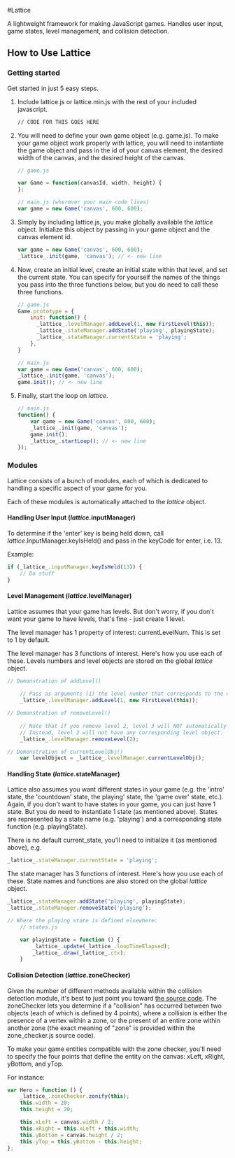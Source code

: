 #Lattice

A lightweight framework for making JavaScript games. Handles user input, game states, level management, and collision detection.

## How to Use Lattice

### Getting started

Get started in just 5 easy steps.

1. Include lattice.js or lattice.min.js with the rest of your included javascript.

	```html
	// CODE FOR THIS GOES HERE
	```

2. You will need to define your own game object (e.g. game.js). To make your game object work properly with lattice, you will need to instantiate the game object and pass in the id of your canvas element, the desired width of the canvas, and the desired height of the canvas.

	```javascript
	// game.js

	var Game = function(canvasId, width, height) {
	};

	// main.js (wherever your main code lives)
	var game = new Game('canvas', 600, 600);
	```

3. Simply by including lattice.js, you make globally available the _lattice_ object. Initialize this object by passing in your game object and the canvas element id.

	```javascript
	var game = new Game('canvas', 600, 600);
	_lattice_.init(game, 'canvas'); // <- new line
	```

4. Now, create an initial level, create an initial state within that level, and set the current state. You can specify for yourself the names of the things you pass into the three functions below, but you do need to call these three functions.

	```javascript
	// game.js
	Game.prototype = {
	    init: function() {
	      _lattice_.levelManager.addLevel(1, new FirstLevel(this));
	      _lattice_.stateManager.addState('playing', playingState);
	      _lattice_.stateManager.currentState = 'playing';
	    },
	}

	// main.js
	var game = new Game('canvas', 600, 600);
	_lattice_.init(game, 'canvas');
	game.init(); // <- new line
	```

5. Finally, start the loop on _lattice_.

	```javascript
	// main.js
	function() {
		var game = new Game('canvas', 600, 600);
		_lattice_.init(game, 'canvas');
		game.init();
		_lattice_.startLoop(); // <- new line
	});
	```

### Modules

Lattice consists of a bunch of modules, each of which is dedicated to handling a specific aspect of your game for you.

Each of these modules is automatically attached to the _lattice_ object.

#### Handling User Input (_lattice_.inputManager)

To determine if the 'enter' key is being held down, call _lattice_.InputManager.keyIsHeld() and pass in the keyCode for enter, i.e. 13.

Example:
```javascript
if (_lattice_.inputManager.keyIsHeld(13)) {
	// Do stuff
}
```
#### Level Management (_lattice_.levelManager)

Lattice assumes that your game has levels. But don't worry, if you don't want your game to have levels, that's fine - just create 1 level.

The level manager has 1 property of interest: currentLevelNum. This is set to 1 by default.

The level manager has 3 functions of interest. Here's how you use each of these. Levels numbers and level objects are stored on the global _lattice_ object.

```javascript
// Demonstration of addLevel()
	
	// Pass as arguments (1) the level number that corresponds to the new level and an instantiation of (2) the level object (which you have created).
	_lattice_.levelManager.addLevel(1, new FirstLevel(this));

// Demonstration of removeLevel()
	
	// Note that if you remove level 2, level 3 will NOT automatically become level 2.
	// Instead, level 2 will not have any corresponding level object.
	_lattice_.levelManager.removeLevel(2);

// Demonstration of currentLevelObj()
	var levelObject = _lattice_.levelManager.currentLevelObj();
```

#### Handling State (_lattice_.stateManager)

Lattice also assumes you want different states in your game (e.g. the 'intro' state, the 'countdown' state, the playing' state, the 'game over' state, etc.). Again, if you don't want to have states in your game, you can just have 1 state. But you do need to instantiate 1 state (as mentioned above). States are represented by a state name (e.g. 'playing') and a corresponding state function (e.g. playingState).

There is no default current_state, you'll need to initialize it (as mentioned above), e.g.

```javascript
_lattice_.stateManager.currentState = 'playing';
```

The state manager has 3 functions of interest. Here's how you use each of these. State names and functions are also stored on the global _lattice_ object.

```javascript
_lattice_.stateManager.addState('playing', playingState);
_lattice_.stateManager.removeState('playing');

// Where the playing state is defined elsewhere:
	// states.js

	var playingState = function () {
		_lattice_.update(_lattice_.loopTimeElapsed);
		_lattice_.draw(_lattice_.ctx);
	}
```

#### Collision Detection (_lattice_.zoneChecker)

Given the number of different methods available within the collision detection module, it's best to just point you toward [the source code](https://github.com/jyli7/lattice/blob/master/src/zone_checker.js). The zoneChecker lets you determine if a "collision" has occurred between two objects (each of which is defined by 4 points), where a collision is either the presence of a vertex within a zone, or the present of an entire zone within another zone (the exact meaning of "zone" is provided within the zone_checker.js source code).

To make your game entities compatible with the zone checker, you'll need to specify the four points that define the entity on the canvas: xLeft, xRight, yBottom, and yTop.

For instance:
```javascript
var Hero = function () {
	_lattice_.zoneChecker.zonify(this);
	this.width = 20;
	this.height = 20;

	this.xLeft = canvas.width / 2;
	this.xRight = this.xLeft + this.width;
	this.yBottom = canvas.height / 2;
	this.yTop = this.yBottom - this.height;	
};
```

